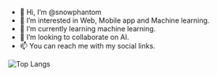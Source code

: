 - 👋 Hi, I’m @snowphantom
- 👀 I’m interested in Web, Mobile app and Machine learning.
- 🌱 I’m currently learning machine learning.
- 💞️ I’m looking to collaborate on AI.
- 📫 You can reach me with my social links.

![Top Langs](https://github-readme-stats.vercel.app/api/top-langs/?username=CharalambosIoannou&theme=tokyonight)
